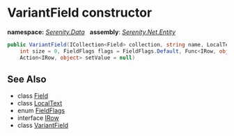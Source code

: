# VariantField constructor
**namespace:** *[Serenity.Data](../../README.md#serenity.data-namespace)*   **assembly**: *[Serenity.Net.Entity](../../README.md)*

```csharp
public VariantField(ICollection<Field> collection, string name, LocalText caption = null, 
    int size = 0, FieldFlags flags = FieldFlags.Default, Func<IRow, object> getValue = null, 
    Action<IRow, object> setValue = null)
```

## See Also

* class [Field](../Field.md)
* class [LocalText](../Serenity.Net.Core/../../Serenity/LocalText.md)
* enum [FieldFlags](../Serenity.Net.Data/../FieldFlags.md)
* interface [IRow](../IRow.md)
* class [VariantField](../VariantField.md)